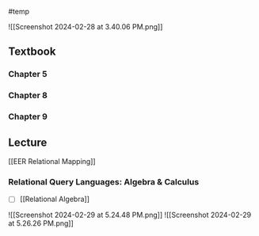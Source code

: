 #temp 

![[Screenshot 2024-02-28 at 3.40.06 PM.png]]

## Textbook 

### Chapter 5

### Chapter 8

### Chapter 9

## Lecture 

[[EER Relational Mapping]]

### Relational Query Languages: Algebra & Calculus

- [ ] [[Relational Algebra]]

![[Screenshot 2024-02-29 at 5.24.48 PM.png]]
![[Screenshot 2024-02-29 at 5.26.26 PM.png]]